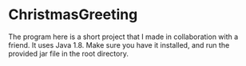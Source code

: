 # ChristmasGreeting
The program here is a short project that I made in collaboration with a friend.
It uses Java 1.8. Make sure you have it installed,
and run the provided jar file in the root directory.
